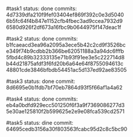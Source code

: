 #task1
status: done
commits:
4d7339dfa210f9fef03404ef869f392c0e3d5040
6b5fc64f4b847e1152cfb4fbec3ad9ccea7932d9
6580d926f2df673a16fbc9b0644975f147deac1f

#task2
status: done
commits:
b1fcaeacd3ea96a2095a3ece5b42c2cd9f3526bc
e349f74b9cdbb2b366be62051188a3a94dc6fffb
5fbd4c89b32333135e71b93f91ee3e5c222714d8
b44d21875afdf3f6fd20b6a64e64f8755094613c
48801cde3846bfbdb54451ac5d137ed92ae83505

#task3
status: done
commit: 8d6695e0b1fdb7bf70eb7864d93f5f66af1a4a62

#task4
status: done
commits:
eb4a0bdfd929ecc501250f6f3a9f7369086277d3
5e30ae125810f2b599625e2e9e08fca539cd2571

#task5
status: dine
commit: 64695cedb3156a30f803563fcabc95d2c8c5bc90



